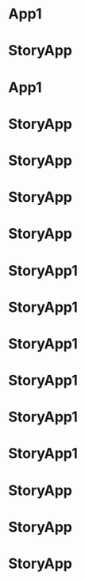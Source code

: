 # App1
# StoryApp
# App1
# StoryApp
# StoryApp
# StoryApp
# StoryApp
# StoryApp1
# StoryApp1
# StoryApp1
# StoryApp1
# StoryApp1
# StoryApp1
# StoryApp
# StoryApp
# StoryApp
